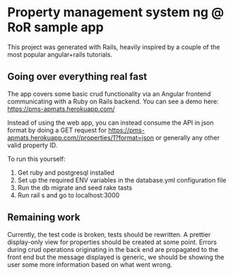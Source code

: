 # Property management system ng @ RoR sample app

This project was generated with Rails, heavily inspired by a couple of the most popular angular+rails tutorials.

## Going over everything real fast

The app covers some basic crud functionality via an Angular frontend communicating with a Ruby on Rails backend. 
You can see a demo here: https://pms-apmats.herokuapp.com/

Instead of using the web app, you can instead consume the API in json format by doing a GET request for https://pms-apmats.herokuapp.com//properties/1?format=json or generally any other valid property ID.

To run this yourself:

1. Get ruby and postgresql installed
2. Set up the required ENV variables in the database.yml configuration file
3. Run the db migrate and seed rake tasts
4. Run rail s and go to localhost:3000


## Remaining work

Currently, the test code is broken, tests should be rewritten. A prettier display-only view for properties should be created at some point.
Errors during crud operations originating in the back end are propagated to the front end but the message displayed is generic, we should be showing the user some more information based on what went wrong.
